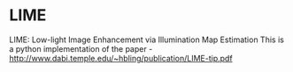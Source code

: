 # LIME

LIME: Low-light Image Enhancement via Illumination Map Estimation
This is a python implementation of the paper - http://www.dabi.temple.edu/~hbling/publication/LIME-tip.pdf
